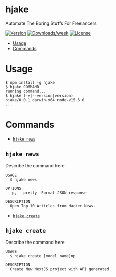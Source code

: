 hjake
==

Automate The Boring Stuffs For Freelancers

[![Version](https://img.shields.io/npm/v/do.svg)](https://www.npmjs.com/package/hjake)
[![Downloads/week](https://img.shields.io/npm/dw/do.svg)](https://www.npmjs.com/package/hjake)
[![License](https://img.shields.io/npm/l/do.svg)](https://github.com/https://github.com/akando42/https://github.com/akando42/hjake/blob/master/package.json)

<!-- toc -->
* [Usage](#usage)
* [Commands](#commands)
<!-- tocstop -->
# Usage
<!-- usage -->
```sh-session
$ npm install -g hjake
$ hjake COMMAND
running command...
$ hjake (-v|--version|version)
hjake/0.0.1 darwin-x64 node-v15.6.0
...
```
<!-- usagestop -->
# Commands
<!-- commands -->
* [`hjake news`](#hjake-news)

## `hjake news`

Describe the command here

```
USAGE
  $ hjake news

OPTIONS
  -p, --pretty  Format JSON response

DESCRIPTION
  Open Top 10 Articles from Hacker News.
```

* [`hjake create`](#hjake-create)

## `hjake create`

Describe the command here

```
USAGE
  $ hjake create [model_name]np

DESCRIPTION
  Create New NextJS project with API generated.
```

